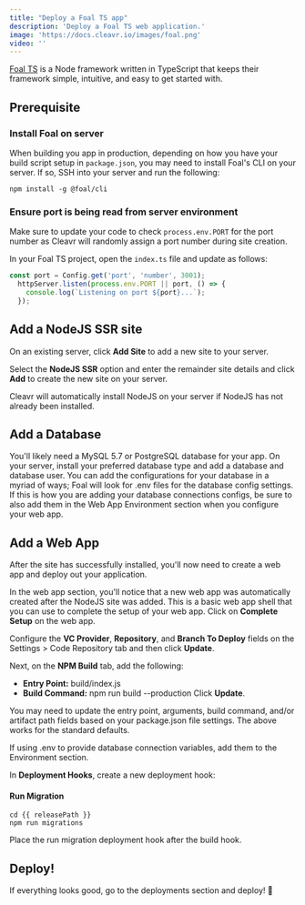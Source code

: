 ```yaml
---
title: "Deploy a Foal TS app"
description: 'Deploy a Foal TS web application.'
image: 'https://docs.cleavr.io/images/foal.png'
video: ''
---
```


[Foal TS](https://foalts.org) is a Node framework written in TypeScript that keeps their framework simple, intuitive, and easy to get started with. 

## Prerequisite

### Install Foal on server
When building you app in production, depending on how you have your build script setup in `package.json`, you may need to install Foal's CLI on your 
server. If so, SSH into your server and run the following: 

```bashscript
npm install -g @foal/cli
```

### Ensure port is being read from server environment

Make sure to update your code to check `process.env.PORT` for the port number as Cleavr will randomly assign a port number during site creation. 

In your Foal TS project, open the `index.ts` file and update as follows: 

```typescript
const port = Config.get('port', 'number', 3001);
  httpServer.listen(process.env.PORT || port, () => {
    console.log(`Listening on port ${port}...`);
  });
```

## Add a NodeJS SSR site

On an existing server, click **Add Site** to add a new site to your server. 

Select the **NodeJS SSR** option and enter the remainder site details and click **Add** to create the new site on your server. 

Cleavr will automatically install NodeJS on your server if NodeJS has not already been installed.  

## Add a Database

You'll likely need a MySQL 5.7 or PostgreSQL database for your app. On your server, install your preferred database type and add a 
database and database user. You can add the configurations for your database in a myriad of ways; Foal will look for .env files for 
the database config settings. If this is how you are adding your database connections configs, be sure to also add them in the Web App 
Environment section when you configure your web app. 

## Add a Web App

After the site has successfully installed, you'll now need to create a web app and deploy out your application. 

In the web app section, you'll notice that a new web app was automatically created after the NodeJS site was added. This is a basic web app shell
that you can use to complete the setup of your web app. Click on **Complete Setup** on the web app. 

Configure the **VC Provider**, **Repository**, and **Branch To Deploy** fields on the Settings > Code Repository tab and then click **Update**.

Next, on the **NPM Build** tab, add the following: 
- **Entry Point:** build/index.js
- **Build Command:** npm run build --production
Click **Update**. 

<base-info>
You may need to update the entry point, arguments, build command, and/or artifact path fields based on your package.json file settings. 
The above works for the standard defaults.
</base-info>

If using .env to provide database connection variables, add them to the Environment section. 

In **Deployment Hooks**, create a new deployment hook: 

#### Run Migration
```bashscript
cd {{ releasePath }}
npm run migrations
```
Place the run migration deployment hook after the build hook. 


## Deploy! 
If everything looks good, go to the deployments section and deploy! 🚀
